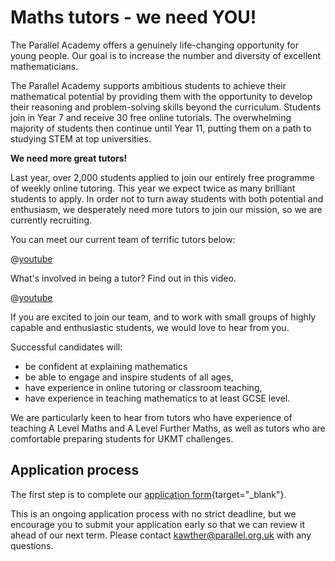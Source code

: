 # Maths tutors - we need YOU! 

The Parallel Academy offers a genuinely life-changing opportunity for young people. Our goal is to increase the number and diversity of excellent mathematicians.  

The Parallel Academy supports ambitious students to achieve their mathematical potential by providing them with the opportunity to develop their reasoning and problem-solving skills beyond the curriculum. Students join in Year 7 and receive 30 free online tutorials. The overwhelming majority of students then continue until Year 11, putting them on a path to studying STEM at top universities.  

**We need more great tutors!**  

Last year, over 2,000 students applied to join our entirely free programme of weekly online tutoring. This year we expect twice as many brilliant students to apply. In order not to turn away students with both potential and enthusiasm, we desperately need more tutors to join our mission, so we are currently recruiting.  

You can meet our current team of terrific tutors below:

@[youtube](watch?v=GsNMZfUIguw&rel=0)

What's involved in being a tutor? Find out in this video.

@[youtube](watch?v=sUPCUkZef3E&rel=0)

If you are excited to join our team, and to work with small groups of highly capable and enthusiastic students, we would love to hear from you.  

Successful candidates will:  
* be confident at explaining mathematics  
* be able to engage and inspire students of all ages,  
* have experience in online tutoring or classroom teaching,  
* have experience in teaching mathematics to at least GCSE level.  

We are particularly keen to hear from tutors who have experience of teaching A Level Maths and A Level Further Maths, as well as tutors who are comfortable preparing students for UKMT challenges.  


## Application process

The first step is to complete our [application form](https://forms.gle/Q1VpV6worPbFAZFL9){target="_blank"}.  

This is an ongoing application process with no strict deadline, but we encourage you to submit your application early so that we can review it ahead of our next term.
Please contact [kawther@parallel.org.uk](mailto:kawther@parallel.org.uk) with any questions.  
